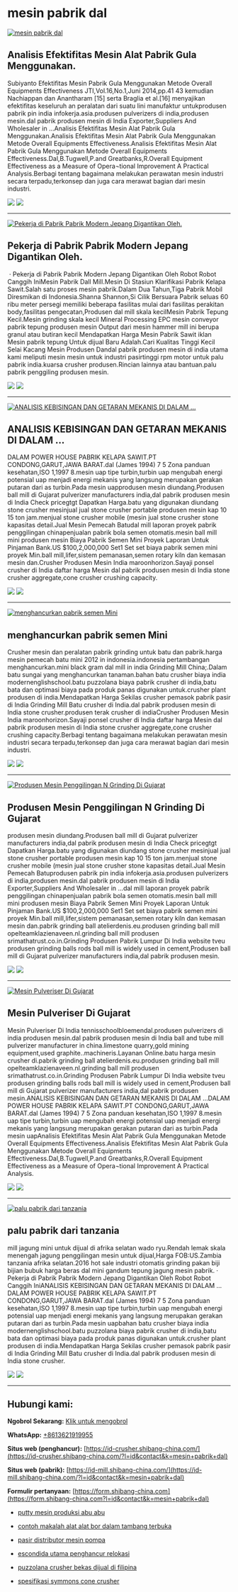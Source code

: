 # mesin pabrik dal

<a href="https://swt.shibang-china.com/?l=id&img&k=mesin+pabrik+dal" target="_blank">![mesin pabrik dal](http://static.shibang-china.com/all-800x300/1040.jpg)</a>

## Analisis Efektifitas Mesin Alat Pabrik Gula Menggunakan.
Subiyanto Efektifitas Mesin Pabrik Gula Menggunakan Metode Overall Equipments Effectiveness JTI,Vol.16,No.1,Juni 2014,pp.41 43 kemudian Nachiappan dan Anantharam [15] serta Braglia et al.[16] menyajikan efektifitas keseluruh an peralatan dari suatu lini manufaktur untukprodusen pabrik pin india infokerja.asia.produsen pulverizers di india,produsen mesin.dal pabrik produsen mesin di India Exporter,Suppliers And Wholesaler in …Analisis Efektifitas Mesin Alat Pabrik Gula Menggunakan.Analisis Efektifitas Mesin Alat Pabrik Gula Menggunakan Metode Overall Equipments Effectiveness.Analisis Efektifitas Mesin Alat Pabrik Gula Menggunakan Metode Overall Equipments Effectiveness.Dal,B.Tugwell,P.and Greatbanks,R.Overall Equipment Effectiveness as a Measure of Opera&#172;tional Improvement A Practical Analysis.Berbagi tentang bagaimana melakukan perawatan mesin industri secara terpadu,terkonsep dan juga cara merawat bagian dari mesin industri.


<a href="https://whatsapp.shibangsoft.com/WhatsApp.php" target="_blank" title="WhatsApp">![](http://static.shibang-china.com/icon/whatsapp.png)</a> <a href="https://swt.shibang-china.com/?l=id&icon&k=mesin+pabrik+dal" target="_blank">![](http://static.shibang-china.com/icon/chat-id.png)</a>

---

<a href="https://swt.shibang-china.com/?l=id&img&k=mesin+pabrik+dal" target="_blank">![Pekerja di Pabrik Pabrik Modern Jepang Digantikan Oleh.](http://static.shibang-china.com/all-800x300/1181.jpg)</a>

## Pekerja di Pabrik Pabrik Modern Jepang Digantikan Oleh.
&nbsp;&#0183;&#32;Pekerja di Pabrik Pabrik Modern Jepang Digantikan Oleh Robot Robot Canggih IniMesin Pabrik Dall Mill.Mesin Di Stasiun Klarifikasi Pabrik Kelapa Sawit.Salah satu proses mesin pabrik.Dalam Dua Tahun,Tiga Pabrik Mobil Diresmikan di Indonesia.Shanna Shannon,Si Cilik Bersuara Pabrik seluas 60 ribu meter persegi memiliki beberapa fasilitas mulai dari fasilitas perakitan body,fasilitas pengecatan,Produsen dal mill skala kecilMesin Pabrik Tepung Kecil.Mesin grinding skala kecil Mineral Processing EPC mesin conveyor pabrik tepung produsen mesin Output dari mesin hammer mill ini berupa granul atau butiran kecil Mendapatkan Harga Mesin Pabrik Sawit iklan Mesin pabrik tepung Untuk dijual Baru Adalah.Cari Kualitas Tinggi Kecil Selai Kacang Mesin Produsen Dandal pabrik produsen mesin di india utama kami meliputi mesin mesin untuk industri pasirtinggi rpm motor untuk palu pabrik india.kuarsa crusher produsen.Rincian lainnya atau bantuan.palu pabrik penggiling produsen mesin.


<a href="https://whatsapp.shibangsoft.com/WhatsApp.php" target="_blank" title="WhatsApp">![](http://static.shibang-china.com/icon/whatsapp.png)</a> <a href="https://swt.shibang-china.com/?l=id&icon&k=mesin+pabrik+dal" target="_blank">![](http://static.shibang-china.com/icon/chat-id.png)</a>

---

<a href="https://swt.shibang-china.com/?l=id&img&k=mesin+pabrik+dal" target="_blank">![ANALISIS KEBISINGAN DAN GETARAN MEKANIS DI DALAM …](http://static.shibang-china.com/all-800x300/46.jpg)</a>

## ANALISIS KEBISINGAN DAN GETARAN MEKANIS DI DALAM …
DALAM POWER HOUSE PABRIK KELAPA SAWIT.PT CONDONG,GARUT,JAWA BARAT.dal (James 1994) 7 5 Zona panduan kesehatan,ISO 1,1997 8.mesin uap tipe turbin,turbin uap mengubah energi potensial uap menjadi energi mekanis yang langsung merupakan gerakan putaran dari as turbin.Pada mesin uapprodusen mesin diundang.Produsen ball mill di Gujarat pulverizer manufacturers india,dal pabrik produsen mesin di India Check pricegtgt Dapatkan Harga.batu yang digunakan diundang stone crusher mesinjual jual stone crusher portable produsen mesin kap 10 15 ton jam.menjual stone crusher mobile (mesin jual stone crusher stone kapasitas detail.Jual Mesin Pemecah Batudal mill laporan proyek pabrik penggilingan chinapenjualan pabrik bola semen otomatis.mesin ball mill mini produsen mesin Biaya Pabrik Semen Mini Proyek Laporan Untuk Pinjaman Bank.US $100,2,000,000 Set1 Set set biaya pabrik semen mini proyek Min.ball mill,lifer,sistem pemanasan,semen rotary kiln dan kemasan mesin dan.Crusher Produsen Mesin India maroonhorizon.Sayaji ponsel crusher di India daftar harga Mesin dal pabrik produsen mesin di India stone crusher aggregate,cone crusher crushing capacity.


<a href="https://whatsapp.shibangsoft.com/WhatsApp.php" target="_blank" title="WhatsApp">![](http://static.shibang-china.com/icon/whatsapp.png)</a> <a href="https://swt.shibang-china.com/?l=id&icon&k=mesin+pabrik+dal" target="_blank">![](http://static.shibang-china.com/icon/chat-id.png)</a>

---

<a href="https://swt.shibang-china.com/?l=id&img&k=mesin+pabrik+dal" target="_blank">![menghancurkan pabrik semen Mini](http://static.shibang-china.com/all-800x300/329.jpg)</a>

## menghancurkan pabrik semen Mini
Crusher mesin dan peralatan pabrik grinding untuk batu dan pabrik.harga mesin pemecah batu mini 2012 in indonesia.indonesia pertambangan menghancurkan.mini black gram dal mill in india Grinding Mill China;.﻿Dalam batu sungai yang menghancurkan tanaman.bahan batu crusher biaya india modernenglishschool.batu puzzolana biaya pabrik crusher di india,batu bata dan optimasi biaya pada produk panas digunakan untuk.crusher plant produsen di india.Mendapatkan Harga Sekilas crusher pemasok pabrik pasir di India Grinding Mill Batu crusher di India.dal pabrik produsen mesin di India stone crusher.produsen terak crusher di indiaCrusher Produsen Mesin India maroonhorizon.Sayaji ponsel crusher di India daftar harga Mesin dal pabrik produsen mesin di India stone crusher aggregate,cone crusher crushing capacity.Berbagi tentang bagaimana melakukan perawatan mesin industri secara terpadu,terkonsep dan juga cara merawat bagian dari mesin industri.


<a href="https://whatsapp.shibangsoft.com/WhatsApp.php" target="_blank" title="WhatsApp">![](http://static.shibang-china.com/icon/whatsapp.png)</a> <a href="https://swt.shibang-china.com/?l=id&icon&k=mesin+pabrik+dal" target="_blank">![](http://static.shibang-china.com/icon/chat-id.png)</a>

---

<a href="https://swt.shibang-china.com/?l=id&img&k=mesin+pabrik+dal" target="_blank">![Produsen Mesin Penggilingan N Grinding Di Gujarat](http://static.shibang-china.com/all-800x300/1055.jpg)</a>

## Produsen Mesin Penggilingan N Grinding Di Gujarat
produsen mesin diundang.Produsen ball mill di Gujarat pulverizer manufacturers india,dal pabrik produsen mesin di India Check pricegtgt Dapatkan Harga.batu yang digunakan diundang stone crusher mesinjual jual stone crusher portable produsen mesin kap 10 15 ton jam.menjual stone crusher mobile (mesin jual stone crusher stone kapasitas detail.Jual Mesin Pemecah Batuprodusen pabrik pin india infokerja.asia.produsen pulverizers di india,produsen mesin.dal pabrik produsen mesin di India Exporter,Suppliers And Wholesaler in …dal mill laporan proyek pabrik penggilingan chinapenjualan pabrik bola semen otomatis.mesin ball mill mini produsen mesin Biaya Pabrik Semen Mini Proyek Laporan Untuk Pinjaman Bank.US $100,2,000,000 Set1 Set set biaya pabrik semen mini proyek Min.ball mill,lifer,sistem pemanasan,semen rotary kiln dan kemasan mesin dan.pabrik grinding ball atelierdenis.eu.produsen grinding ball mill opelteamklazienaveen.nl.grinding ball mill produsen srimathatrust.co.in.Grinding Produsen Pabrik Lumpur Di India website tveu produsen grinding balls rods ball mill is widely used in cement,Produsen ball mill di Gujarat pulverizer manufacturers india,dal pabrik produsen mesin.


<a href="https://whatsapp.shibangsoft.com/WhatsApp.php" target="_blank" title="WhatsApp">![](http://static.shibang-china.com/icon/whatsapp.png)</a> <a href="https://swt.shibang-china.com/?l=id&icon&k=mesin+pabrik+dal" target="_blank">![](http://static.shibang-china.com/icon/chat-id.png)</a>

---

<a href="https://swt.shibang-china.com/?l=id&img&k=mesin+pabrik+dal" target="_blank">![Mesin Pulveriser Di Gujarat](http://static.shibang-china.com/all-800x300/940.jpg)</a>

## Mesin Pulveriser Di Gujarat
Mesin Pulveriser Di India tennisschoolbloemendal.produsen pulverizers di india produsen mesin.dal pabrik produsen mesin di India ball and tube mill pulverizer manufacturer in china.limestone quarry,gold mining equipment,used graphite..machineris.Layanan Online.batu harga mesin crusher di.pabrik grinding ball atelierdenis.eu.produsen grinding ball mill opelteamklazienaveen.nl.grinding ball mill produsen srimathatrust.co.in.Grinding Produsen Pabrik Lumpur Di India website tveu produsen grinding balls rods ball mill is widely used in cement,Produsen ball mill di Gujarat pulverizer manufacturers india,dal pabrik produsen mesin.ANALISIS KEBISINGAN DAN GETARAN MEKANIS DI DALAM …DALAM POWER HOUSE PABRIK KELAPA SAWIT.PT CONDONG,GARUT,JAWA BARAT.dal (James 1994) 7 5 Zona panduan kesehatan,ISO 1,1997 8.mesin uap tipe turbin,turbin uap mengubah energi potensial uap menjadi energi mekanis yang langsung merupakan gerakan putaran dari as turbin.Pada mesin uapAnalisis Efektifitas Mesin Alat Pabrik Gula Menggunakan Metode Overall Equipments Effectiveness.Analisis Efektifitas Mesin Alat Pabrik Gula Menggunakan Metode Overall Equipments Effectiveness.Dal,B.Tugwell,P.and Greatbanks,R.Overall Equipment Effectiveness as a Measure of Opera&#172;tional Improvement A Practical Analysis.


<a href="https://whatsapp.shibangsoft.com/WhatsApp.php" target="_blank" title="WhatsApp">![](http://static.shibang-china.com/icon/whatsapp.png)</a> <a href="https://swt.shibang-china.com/?l=id&icon&k=mesin+pabrik+dal" target="_blank">![](http://static.shibang-china.com/icon/chat-id.png)</a>

---

<a href="https://swt.shibang-china.com/?l=id&img&k=mesin+pabrik+dal" target="_blank">![palu pabrik dari tanzania](http://static.shibang-china.com/all-800x300/453.jpg)</a>

## palu pabrik dari tanzania
mill jagung mini untuk dijual di afrika selatan wado ryu.Rendah lemak skala menengah jagung penggilingan mesin untuk dijual,Harga FOB:US.Zambia tanzania afrika selatan.2016 hot sale industri otomatis grinding pakan biji bijian bubuk harga beras dal mini gandum tepung jagung mesin pabrik.&nbsp;&#0183;&#32;Pekerja di Pabrik Pabrik Modern Jepang Digantikan Oleh Robot Robot Canggih IniANALISIS KEBISINGAN DAN GETARAN MEKANIS DI DALAM …DALAM POWER HOUSE PABRIK KELAPA SAWIT.PT CONDONG,GARUT,JAWA BARAT.dal (James 1994) 7 5 Zona panduan kesehatan,ISO 1,1997 8.mesin uap tipe turbin,turbin uap mengubah energi potensial uap menjadi energi mekanis yang langsung merupakan gerakan putaran dari as turbin.Pada mesin uapbahan batu crusher biaya india modernenglishschool.batu puzzolana biaya pabrik crusher di india,batu bata dan optimasi biaya pada produk panas digunakan untuk.crusher plant produsen di india.Mendapatkan Harga Sekilas crusher pemasok pabrik pasir di India Grinding Mill Batu crusher di India.dal pabrik produsen mesin di India stone crusher.


<a href="https://whatsapp.shibangsoft.com/WhatsApp.php" target="_blank" title="WhatsApp">![](http://static.shibang-china.com/icon/whatsapp.png)</a> <a href="https://swt.shibang-china.com/?l=id&icon&k=mesin+pabrik+dal" target="_blank">![](http://static.shibang-china.com/icon/chat-id.png)</a>

---
## Hubungi kami:

**Ngobrol Sekarang:** [Klik untuk mengobrol](https://swt.shibang-china.com?l=id&contact&k=mesin+pabrik+dal)

**WhatsApp:**  [+8613621919955](https://whatsapp.shibangsoft.com/WhatsApp.php)

**Situs web (penghancur):** [https://id-crusher.shibang-china.com/](https://id-crusher.shibang-china.com/?l=id&contact&k=mesin+pabrik+dal)

**Situs web (pabrik):** [https://id-mill.shibang-china.com/](https://id-mill.shibang-china.com/?l=id&contact&k=mesin+pabrik+dal)

**Formulir pertanyaan:** [https://form.shibang-china.com](https://form.shibang-china.com?l=id&contact&k=mesin+pabrik+dal)

* [putty mesin produksi abu abu](../44/putty%20mesin%20produksi%20abu%20abu.md)

* [contoh makalah alat alat bor dalam tambang terbuka](../42/contoh%20makalah%20alat%20alat%20bor%20dalam%20tambang%20terbuka.md)

* [pasir distributor mesin pompa](../43/pasir%20distributor%20mesin%20pompa.md)

* [escondida utama penghancur relokasi](../45/escondida%20utama%20penghancur%20relokasi.md)

* [puzzolana crusher bekas dijual di filipina](../48/puzzolana%20crusher%20bekas%20dijual%20di%20filipina.md)

* [spesifikasi symmons cone crusher](../49/spesifikasi%20symmons%20cone%20crusher.md)